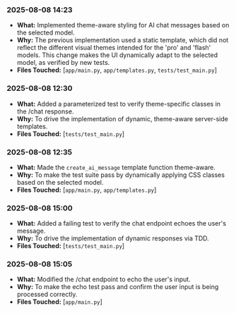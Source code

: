 ### 2025-08-08 14:23

- **What:** Implemented theme-aware styling for AI chat messages based on the selected model.
- **Why:** The previous implementation used a static template, which did not reflect the different visual themes intended for the 'pro' and 'flash' models. This change makes the UI dynamically adapt to the selected model, as verified by new tests.
- **Files Touched:** [`app/main.py`, `app/templates.py`, `tests/test_main.py`]
### 2025-08-08 12:30

- **What:** Added a parameterized test to verify theme-specific classes in the /chat response.
- **Why:** To drive the implementation of dynamic, theme-aware server-side templates.
- **Files Touched:** [`tests/test_main.py`]
### 2025-08-08 12:35

- **What:** Made the `create_ai_message` template function theme-aware.
- **Why:** To make the test suite pass by dynamically applying CSS classes based on the selected model.
- **Files Touched:** [`app/main.py`, `app/templates.py`]
### 2025-08-08 15:00

- **What:** Added a failing test to verify the chat endpoint echoes the user's message.
- **Why:** To drive the implementation of dynamic responses via TDD.
- **Files Touched:** [`tests/test_main.py`]
### 2025-08-08 15:05

- **What:** Modified the /chat endpoint to echo the user's input.
- **Why:** To make the echo test pass and confirm the user input is being processed correctly.
- **Files Touched:** [`app/main.py`]